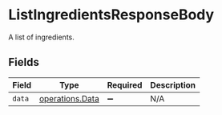 # ListIngredientsResponseBody

A list of ingredients.


## Fields

| Field                                                     | Type                                                      | Required                                                  | Description                                               |
| --------------------------------------------------------- | --------------------------------------------------------- | --------------------------------------------------------- | --------------------------------------------------------- |
| `data`                                                    | [operations.Data](../../../sdk/models/operations/data.md) | :heavy_minus_sign:                                        | N/A                                                       |